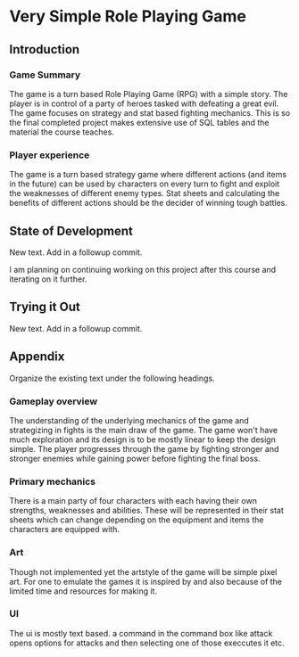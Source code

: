 # Very Simple Role Playing Game
## Introduction

### Game Summary
The game is a turn based Role Playing Game (RPG) with a simple story. The player is in control of a party of heroes tasked with defeating a great evil. The game focuses on strategy and stat based fighting mechanics. This is so the final completed project makes extensive use of SQL tables and the material the course teaches.

### Player experience
The game is a turn based strategy game where different actions (and items in the future) can be used by characters on every turn to fight and exploit the weaknesses of different enemy types. Stat sheets and calculating the benefits of different actions should be the decider of winning tough battles.

## State of Development
New text. Add in a followup commit.

I am planning on continuing working on this project after this course and iterating on it further.

## Trying it Out
New text. Add in a followup commit.

## Appendix
Organize the existing text under the following headings.

### Gameplay overview
The understanding of the underlying mechanics of the game and strategizing in fights is the main draw of the game. The game won't have much exploration and its design is to be mostly linear to keep the design simple. The player progresses through the game by fighting stronger and stronger enemies while gaining power before fighting the final boss.

### Primary mechanics
There is a main party of four characters with each having their own strengths, weaknesses and abilities. These will be represented in their stat sheets which can change depending on the equipment and items the characters are equipped with.

### Art
Though not implemented yet the artstyle of the game will be simple pixel art. For one to emulate the games it is inspired by and also because of the limited time and resources for making it.

### UI
The ui is mostly text based. a command in the command box like attack opens options for attacks and then selecting one of those execcutes it etc.
